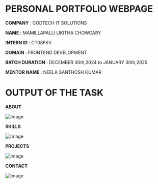 # PERSONAL PORTFOLIO WEBPAGE

**COMPANY** : CODTECH IT SOLUTIONS 

**NAME** : MAMILLAPALLI LIKITHA CHOWDARY

**INTERN ID** : CT08FKV

**DOMAIN** : FRONTEND DEVELOPMENT

**BATCH DURATION** : DECEMBER 30th,2024 to JANUARY 30th,2025

**MENTOR NAME** : NEELA SANTHOSH KUMAR 

# OUTPUT OF THE TASK

**ABOUT**

![Image](https://github.com/user-attachments/assets/e53cd9e4-9668-41b0-966a-c1c06fa4a23f)

**SKILLS**

![Image](https://github.com/user-attachments/assets/27bc17b7-2b73-4504-b21d-569c858010a6)

**PROJECTS**

![Image](https://github.com/user-attachments/assets/288e87a7-8fd0-44ee-ad7b-1dbfb143aebb)

**CONTACT**

![Image](https://github.com/user-attachments/assets/e3c095fe-6417-41c0-8cdf-a27f53674eb1)
